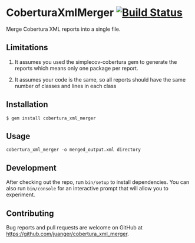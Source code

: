 # CoberturaXmlMerger [![Build Status](https://travis-ci.org/juanger/cobertura_xml_merger.svg?branch=master)](https://travis-ci.org/juanger/cobertura_xml_merger)

Merge Cobertura XML reports into a single file.

## Limitations

  1) It assumes you used the simplecov-cobertura gem to generate the reports which means only one package
    per report.

  2) It assumes your code is the same, so all reports should have the same number of classes and lines
    in each class

## Installation

    $ gem install cobertura_xml_merger

## Usage

    cobertura_xml_merger -o merged_output.xml directory

## Development

After checking out the repo, run `bin/setup` to install dependencies. You can also run `bin/console` for an interactive prompt that will allow you to experiment.

## Contributing

Bug reports and pull requests are welcome on GitHub at https://github.com/juanger/cobertura_xml_merger.
